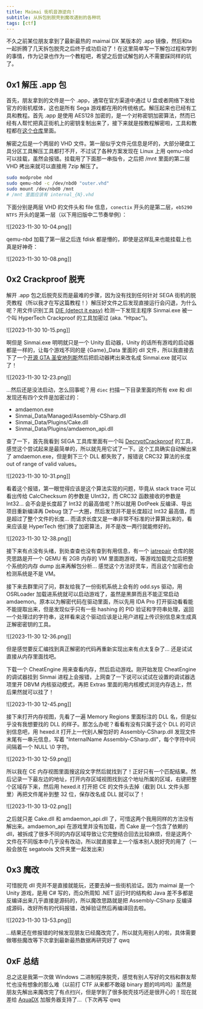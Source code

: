 ```yaml
---
title: Maimai 街机音游逆向！
subtitle: 从拆包到脱壳到魔改遇到的各种坑
tags: [ctf]
---
```


不久之前某位朋友拿到了最新最热的 maimai DX 某版本的 .app 镜像，然后和ta一起折腾了几天拆包脱壳之后终于成功启动了！在这里简单写一下解包过程和学到的事情，作为记录也作为一个教程吧，希望之后尝试解包的人不需要踩同样的坑了。

## 0x1 解压 .app 包

首先，朋友拿到的文件是一个 .app，通常在官方渠道中通过 U 盘或者网络下发给官方的街机框体，这也是所有 Sega 游戏都在用的传统格式。解压起来也已经有工具和教程。首先 .app 是使用 AES128 加密的，是一个对称密钥加密算法，然而已经有人帮忙把真正街机上的密钥复制出来了，接下来就是按教程解密啦，工具和教程都在[这个仓库](https://gitdab.com/SEGA/sega/src/branch/master/tools/Filesystem)里面。

解密之后是一个两层的 VHD 文件。第一层似乎文件元信息是坏的，大部分硬盘工具分区工具解压工具都打不开，不过试了各种方案发现在 Linux 上用 qemu-nbd 可以挂载，虽然会报错。挂载用了下面那一串指令，之后把 /mnt 里面的第二层 VHD 拷出来就可以直接用 7zip 解压了。

```sh
sudo modprobe nbd
sudo qemu-nbd -c /dev/nbd0 "outer.vhd"
sudo mount /dev/nbd0 /mnt
# /mnt 里面应该有 internal_{N}.vhd
```

下面分别是两层 VHD 的文件头和 file 信息，`conectix` 开头的是第二层，`eb5290 NTFS` 开头的是第一层（以下用旧版中二节奏举例）：

![[2023-11-30 10-04.png]]

qemu-nbd 加载了第一层之后连 fdisk 都是懵的，即使是这样乱来也能挂载上也真是好神奇：

![[2023-11-30 10-08.png]]

## 0x2 Crackproof 脱壳

解开 .app 包之后脱壳反而是最难的步骤，因为没有找到任何针对 SEGA 街机的脱壳教程（所以我才在写这篇教程！）解压好文件之后发现直接运行会闪退，为什么呢？用文件识别工具 [DIE (detect it easy)](https://github.com/horsicq/Detect-It-Easy) 检测一下发现主程序 Sinmai.exe 被一个叫 HyperTech Crackproof 的工具加密过 (aka. “Htpac”)。

![[2023-11-30 10-15.png]]

啊但是 Sinmai.exe 明明就只是一个 Unity 启动器，Unity 的话所有游戏的启动器都是一样的，让每个游戏不同的是 {Game}\_Data 里面的 dll 文件，所以我直接去下了一个[开源 GTA 圣安地列斯](https://github.com/GTA-ASM/SanAndreasUnity)然后把启动器拷出来改名成 Sinmai.exe 就可以了！

![[2023-11-30 12-23.png]]

...然后还是没法启动，怎么回事呢？用 `diec` 扫描一下目录里面的所有 exe 和 dll 发现还有四个文件是加密过的：

* amdaemon.exe
* Sinmai\_Data/Managed/Assembly-CSharp.dll
* Sinmai\_Data/Plugins/Cake.dll
* Sinmai\_Data/Plugins/amdaemon_api.dll

查了一下，首先我看到 SEGA 工具库里面有一个叫 [DecryptCrackproof](https://gitdab.com/SEGA/sega/src/branch/master/tools/Crackproof/DecryptCrackproofExe64) 的工具，感觉这个尝试起来是最简单的，所以就先用它试了一下。这个工具确实自动解出来了 amdaemon.exe，但是剩下三个 DLL 都失败了，报错说 CRC32 算法的长度 out of range of valid values。

![[2023-11-30 10-31.png]]

看着这个报错，第一眼觉得应该是这个算法实现的问题，毕竟从 stack trace 可以看出传给 CalcChecksum 的参数是 UInt32，而 CRC32 函数接收的参数是 Int32... 会不会是长度超了 Int32 的最高值呢？所以就用 DotPeek 反编译、导出项目重新编译再 Debug 饶了一大圈，然后发现并不是长度超过 Int32 最高值，而是超过了整个文件的长度... 而请求长度又是一串非常不标准的计算算出来的，看来应该是 HyperTech 他们换了加密算法，并不是改一两行就能修好的。

![[2023-11-30 12-38.png]]

接下来有点没有头绪，到处查查也没有查到有用信息，有一个 [iatrepair](https://github.com/rakisaionji/iatrepair) 仓库的脱壳思路是开一个 QEMU 有 2GB 内存的 VM 里面跑游戏，等游戏加载完之后把整个系统的内存 dump 出来再解包分析... 感觉这个方法好灵车，而且这个加密也会检测系统是不是 VM。

接下来去群里问了问，群友给我了一份街机系统上会有的 odd.sys 驱动，用 OSRLoader 加载进系统就可以启动游戏了，虽然是黑屏而且不能正常启动 amdaemon。原本以为解密代码在驱动里面，所以先用 IDA Pro 打开驱动看看能不能提取出来，但是发现似乎只有一些 hashing 的 PID 验证和字符串处理，返回一个处理过的字符串，这样看来这个驱动应该是让用户进程上传识别信息来生成真正解密密钥的工具。

![[2023-11-30 12-36.png]]

但是感觉要反汇编找到真正解密的代码再重新实现出来有点太复杂了... 还是试试直接从内存里面找吧。

下载一个 CheatEngine 用来查看内存，然后启动游戏。刚开始发现 CheatEngine 的调试器挂到 Sinmai 进程上会报错，上网查了一下说可以试试在设置的调试器选项里开 DBVM 内核驱动模式，再把 Extras 里面的用内核模式浏览内存选上，然后果然就可以挂了！

![[2023-11-30 12-45.png]]

接下来打开内存视图，先看了一遍 Memory Regions 里面标注的 DLL 名，但是似乎没有我想要找的 DLL 的样子。那怎么办呢？看看有没有只属于这个 DLL 的可识别信息吧，用 hexed.it 打开上一代别人解包好的 Assembly-CSharp.dll 发现文件末尾有一串元信息，写着 "InternalName Assembly-CSharp.dll"，每个字符中间间隔着一个 NULL \\0 字符。

![[2023-11-30 12-59.png]]

所以我在 CE 内存视图里面搜这段文字然后就找到了！正好只有一个匹配结果。然后记录一下最左边的地址，打开内存区域视图找到这个地址所属的区域，右键把整个区域存下来，然后用 hexed.it 打开把 CE 的文件头去掉（截到 DLL 文件头那里）再把文件尾补到整 32 位，保存改名成 DLL 就可以了！

![[2023-11-30 13-02.png]]

之后就只差 Cake.dll 和 amdaemon_api.dll 了，可惜这两个我用同样的方法没有解出来。amdaemon_api 在游戏里并没有加载，而 Cake 是一个包含了依赖的 dll，被拆成了很多不同的内存区域导致让它完整结合回去比较麻烦，但是这两个文件在不同版本中几乎没有改动，所以就直接拿上一个版本别人脱好壳的用了（一般会放在 segatools 文件夹里一起发出来）

## 0x3 魔改

可惜脱完 dll 壳并不是直接就能玩，还要去掉一些街机验证。因为 maimai 是一个 Unity 游戏，是用 C# 写的，而众所周知 .NET 运行时的结构和 Java 差不多都是反编译出来几乎直接是源码的，所以魔改思路就是把 Assembly-CSharp 反编译成源码，改好所有的代码报错，改掉验证然后再编译回去啦。

![[2023-11-30 13-53.png]]

...结果还在修报错的时候发现朋友已经魔改完了，所以就先用别人的啦，具体需要做哪些魔改等下次拿到最新最热数据再研究好了 qwq

## 0xF 总结

总之这是我第一次做 Windows 二进制程序脱壳，感觉有别人写好的文档和群友帮忙也没有想象的那么难（以前打 CTF 从来都不敢碰 binary 题的呜呜呜）虽然是朋友先解出来魔改完了有点扫兴，但是学到了很多脱壳技巧还是很开心的！现在就差给 [AquaDX](https://github.com/hykilpikonna/AquaDX) 加服务器支持了...（下次再写 qwq
